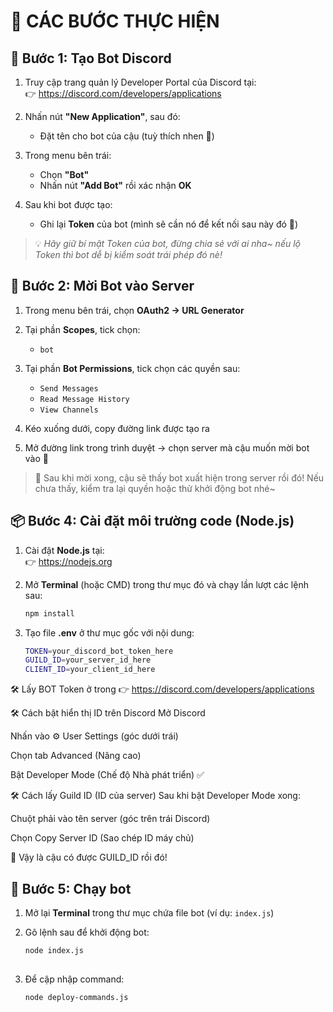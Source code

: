# 🧃 CÁC BƯỚC THỰC HIỆN

## 🔧 Bước 1: Tạo Bot Discord

1. Truy cập trang quản lý Developer Portal của Discord tại:  
   👉 https://discord.com/developers/applications

2. Nhấn nút **"New Application"**, sau đó:
   - Đặt tên cho bot của cậu (tuỳ thích nhen 🍬)

3. Trong menu bên trái:
   - Chọn **"Bot"**
   - Nhấn nút **"Add Bot"** rồi xác nhận **OK**

4. Sau khi bot được tạo:
   - Ghi lại **Token** của bot (mình sẽ cần nó để kết nối sau này đó 🍭)

> 💡 *Hãy giữ bí mật Token của bot, đừng chia sẻ với ai nha~ nếu lộ Token thì bot dễ bị kiểm soát trái phép đó nè!*

## 🔗 Bước 2: Mời Bot vào Server

1. Trong menu bên trái, chọn **OAuth2 → URL Generator**

2. Tại phần **Scopes**, tick chọn:
   - `bot`

3. Tại phần **Bot Permissions**, tick chọn các quyền sau:
   - `Send Messages`
   - `Read Message History`
   - `View Channels`

4. Kéo xuống dưới, copy đường link được tạo ra

5. Mở đường link trong trình duyệt → chọn server mà cậu muốn mời bot vào 💌

> 🌟 Sau khi mời xong, cậu sẽ thấy bot xuất hiện trong server rồi đó! Nếu chưa thấy, kiểm tra lại quyền hoặc thử khởi động bot nhé~

## 📦 Bước 4: Cài đặt môi trường code (Node.js)

1. Cài đặt **Node.js** tại:  
   👉 https://nodejs.org

2. Mở **Terminal** (hoặc CMD) trong thư mục đó và chạy lần lượt các lệnh sau:

   ```bash
   npm install
3. Tạo file **.env** ở thư mục gốc với nội dung:
    ```bash
    TOKEN=your_discord_bot_token_here
    GUILD_ID=your_server_id_here
    CLIENT_ID=your_client_id_here
🛠️ Lấy BOT Token ở trong 👉 https://discord.com/developers/applications

🛠️ Cách bật hiển thị ID trên Discord
Mở Discord

Nhấn vào ⚙️ User Settings (góc dưới trái)

Chọn tab Advanced (Nâng cao)

Bật Developer Mode (Chế độ Nhà phát triển) ✅

🛠️ Cách lấy Guild ID (ID của server)
Sau khi bật Developer Mode xong:

Chuột phải vào tên server (góc trên trái Discord)

Chọn Copy Server ID (Sao chép ID máy chủ)

🎉 Vậy là cậu có được GUILD_ID rồi đó!
## 🧪 Bước 5: Chạy bot

1. Mở lại **Terminal** trong thư mục chứa file bot (ví dụ: `index.js`)

2. Gõ lệnh sau để khởi động bot:

   ```bash
   node index.js
  
3. Để cập nhập command:
    ```bash
    node deploy-commands.js